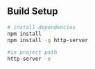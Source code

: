 ## Build Setup

``` bash
# install dependencies
npm install
npm install -g http-server

#in project path
http-server -o
